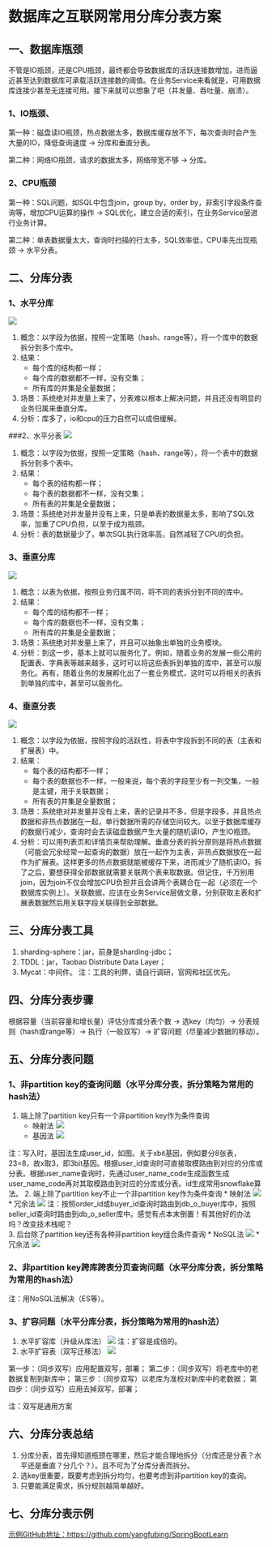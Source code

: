# 数据库之互联网常用分库分表方案

## 一、数据库瓶颈

不管是IO瓶颈，还是CPU瓶颈，最终都会导致数据库的活跃连接数增加，进而逼近甚至达到数据库可承载活跃连接数的阈值。在业务Service来看就是，可用数据库连接少甚至无连接可用。接下来就可以想象了吧（并发量、吞吐量、崩溃）。

### 1、IO瓶颈、

第一种：磁盘读IO瓶颈，热点数据太多，数据库缓存放不下，每次查询时会产生大量的IO，降低查询速度 -> 分库和垂直分表。

第二种：网络IO瓶颈，请求的数据太多，网络带宽不够 -> 分库。

### 2、CPU瓶颈

第一种：SQL问题，如SQL中包含join，group by，order by，非索引字段条件查询等，增加CPU运算的操作 -> SQL优化，建立合适的索引，在业务Service层进行业务计算。

第二种：单表数据量太大，查询时扫描的行太多，SQL效率低，CPU率先出现瓶颈 -> 水平分表。

## 二、分库分表

### 1、水平分库
![](./../img/data_split.png)

1. 概念：以字段为依据，按照一定策略（hash、range等），将一个库中的数据拆分到多个库中。
2. 结果：
    * 每个库的结构都一样；
    * 每个库的数据都不一样，没有交集；
    * 所有库的并集是全量数据；
3. 场景：系统绝对并发量上来了，分表难以根本上解决问题，并且还没有明显的业务归属来垂直分库。
4. 分析：库多了，io和cpu的压力自然可以成倍缓解。

###2、水平分表
![](./../img/data_split1.png)

1. 概念：以字段为依据，按照一定策略（hash、range等），将一个表中的数据拆分到多个表中。
2. 结果：
    * 每个表的结构都一样；
    * 每个表的数据都不一样，没有交集；
    * 所有表的并集是全量数据；
3. 场景：系统绝对并发量并没有上来，只是单表的数据量太多，影响了SQL效率，加重了CPU负担，以至于成为瓶颈。
4. 分析：表的数据量少了，单次SQL执行效率高，自然减轻了CPU的负担。

### 3、垂直分库
![](./../img/data_split2.png)

1. 概念：以表为依据，按照业务归属不同，将不同的表拆分到不同的库中。
2. 结果：
    * 每个库的结构都不一样；
    * 每个库的数据也不一样，没有交集；
    * 所有库的并集是全量数据；
3. 场景：系统绝对并发量上来了，并且可以抽象出单独的业务模块。
4. 分析：到这一步，基本上就可以服务化了。例如，随着业务的发展一些公用的配置表、字典表等越来越多，这时可以将这些表拆到单独的库中，甚至可以服务化。再有，随着业务的发展孵化出了一套业务模式，这时可以将相关的表拆到单独的库中，甚至可以服务化。

### 4、垂直分表
![](./../img/data_split3.png)

1. 概念：以字段为依据，按照字段的活跃性，将表中字段拆到不同的表（主表和扩展表）中。
2. 结果：
    * 每个表的结构都不一样；
    * 每个表的数据也不一样，一般来说，每个表的字段至少有一列交集，一般是主键，用于关联数据；
    * 所有表的并集是全量数据；
3. 场景：系统绝对并发量并没有上来，表的记录并不多，但是字段多，并且热点数据和非热点数据在一起，单行数据所需的存储空间较大。以至于数据库缓存的数据行减少，查询时会去读磁盘数据产生大量的随机读IO，产生IO瓶颈。
4. 分析：可以用列表页和详情页来帮助理解。垂直分表的拆分原则是将热点数据（可能会冗余经常一起查询的数据）放在一起作为主表，非热点数据放在一起作为扩展表。这样更多的热点数据就能被缓存下来，进而减少了随机读IO。拆了之后，要想获得全部数据就需要关联两个表来取数据。但记住，千万别用join，因为join不仅会增加CPU负担并且会讲两个表耦合在一起（必须在一个数据库实例上）。关联数据，应该在业务Service层做文章，分别获取主表和扩展表数据然后用关联字段关联得到全部数据。

## 三、分库分表工具

1. sharding-sphere：jar，前身是sharding-jdbc；
2. TDDL：jar，Taobao Distribute Data Layer；
4. Mycat：中间件。
注：工具的利弊，请自行调研，官网和社区优先。

## 四、分库分表步骤

根据容量（当前容量和增长量）评估分库或分表个数 -> 选key（均匀）-> 分表规则（hash或range等）-> 执行（一般双写）-> 扩容问题（尽量减少数据的移动）。

## 五、分库分表问题

### 1、非partition key的查询问题（水平分库分表，拆分策略为常用的hash法）

1. 端上除了partition key只有一个非partition key作为条件查询
    * 映射法
    ![](./../img/data_split4.png)    
    * 基因法
    ![](./../img/data_split5.png)    

注：写入时，基因法生成user_id，如图。关于xbit基因，例如要分8张表，23=8，故x取3，即3bit基因。根据user_id查询时可直接取模路由到对应的分库或分表。根据user_name查询时，先通过user_name_code生成函数生成user_name_code再对其取模路由到对应的分库或分表。id生成常用snowflake算法。
2. 端上除了partition key不止一个非partition key作为条件查询
    * 映射法
    ![](./../img/data_split6.png) 
    * 冗余法
    ![](./../img/data_split7.png) 
注：按照order_id或buyer_id查询时路由到db_o_buyer库中，按照seller_id查询时路由到db_o_seller库中。感觉有点本末倒置！有其他好的办法吗？改变技术栈呢？    
3. 后台除了partition key还有各种非partition key组合条件查询
    * NoSQL法
    ![](./../img/data_split8.png) 
    * 冗余法
    ![](./../img/data_split9.png) 

### 2、非partition key跨库跨表分页查询问题（水平分库分表，拆分策略为常用的hash法）

注：用NoSQL法解决（ES等）。

### 3、扩容问题（水平分库分表，拆分策略为常用的hash法）

1. 水平扩容库（升级从库法）
![](./../img/data_split10.png)
注：扩容是成倍的。
2. 水平扩容表（双写迁移法）
![](./../img/data_split11.png)

第一步：（同步双写）应用配置双写，部署；
第二步：（同步双写）将老库中的老数据复制到新库中；
第三步：（同步双写）以老库为准校对新库中的老数据；
第四步：（同步双写）应用去掉双写，部署；

注：双写是通用方案

## 六、分库分表总结

1. 分库分表，首先得知道瓶颈在哪里，然后才能合理地拆分（分库还是分表？水平还是垂直？分几个？）。且不可为了分库分表而拆分。
2. 选key很重要，既要考虑到拆分均匀，也要考虑到非partition key的查询。
3. 只要能满足需求，拆分规则越简单越好。    
## 七、分库分表示例

[示例GitHub地址：](https://github.com/yangfubing/SpringBootLearn)https://github.com/yangfubing/SpringBootLearn